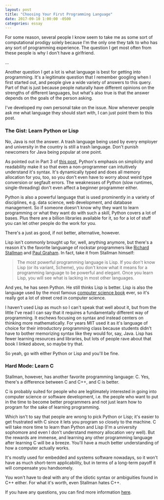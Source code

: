 ```yaml
---
layout: post
title: "Choosing Your First Programming Language"
date: 2017-09-10 1:00:00 -0500
categories: essay
---
```

For some reason, several people I know seem to take me as some sort of computational prodigy solely because I'm the only one they talk to who has any sort of programming experience. The question I get most often from these people is why I don't have a girlfriend.

...

Another question I get a lot is what language is best for getting into programming. It's a legitimate question that I remember googling when I first started out, and people give a wide variety of answers to this query. Part of that is just because people naturally have different opinions on the strengths of different languages, but what's also true is that the answer depends on the goals of the person asking.

I've developed my own personal take on the issue. Now whenever people ask me what language they should start with, I can just point them to this post.

### The Gist: Learn Python or Lisp

No, Java is not the answer. A trash language being used by every employer and university in the country is still a trash language. Don't punish newcomers for Java being popular at one point.

As pointed out in Part 3 of [this post](https://gavinfreud.github.io/programming/2017/09/04/the-significance-of-hello-world.html), Python's emphasis on simplicity and readability make it so that even a non-programmer can intuitively understand it's syntax. It's dynamically typed and does all memory allocation for you, too, so you don't even have to worry about weird type conversion or segfault errors. The weaknesses of Python (slow runtimes, single-threading) don't even affect a beginner programmer either.

Python is also a powerful language that is used prominently in a variety of disciplines, e.g. data science, web development, and database management. So if someone doesn't know why they want to learn programming or what they want do with such a skill, Python covers a lot of bases. Plus there are a billion libraries available for it, so for a lot of stuff you can let other people do the work for you.

There's a just as good, if not better, alternative, however.

Lisp isn't commonly brought up for, well, anything anymore, but there's a reason it's the favorite languange of rockstar programmers like [Richard Stallman](https://stallman.org/stallman-computing.html) and [Paul Graham](http://www.paulgraham.com/avg.html). In fact, take it from Stallman himself:

>The most powerful programming language is Lisp. If you don't know Lisp (or its variant, Scheme), you don't know what it means for a programming language to be powerful and elegant. Once you learn Lisp, you will see what is lacking in most other languages.

And yes, he has seen Python. He still thinks Lisp is better. Lisp is also the language used by the most famous [computer science book](https://mitpress.mit.edu/sicp/full-text/book/book.html) ever, so it's really got a lot of street cred in computer science.

I haven't used Lisp as much so I can't speak that well about it, but from the little I've read I can say that it requires a fundamentally different way of programming. It eschews focusing on syntax and instead centers on thinking more mathematically. For years MIT used it as it's language of choice for their introductory programming class because students didn't have to bother memorizing syntax like they would for, say, Java. Lisp has fewer learning resources and libraries, but lots of people rave about that book I linked above, so maybe try that. 

So yeah, go with either Python or Lisp and you'll be fine.

### Hard Mode: Learn C

Stallman, however, has another favorite programming language: C. Yes, there's a difference between C and C++, and C is better.

C is probably suited for people who are legitimately interested in going into computer science or software development, i.e. the people who want to put in the time to become better programmers and not just learn how to program for the sake of learning programming.

Which isn't to say that people are wrong to pick Python or Lisp; it's easier to get frustrated with C since it lets you program so closely to the machine. C will take more time to learn than Python and Lisp (I'm a university sophomore and even I don't understand memory allocation very well). But the rewards are immense, and learning any other programming language after learning C will be a breeze. You'll have a much better understanding of how a computer actually works.

It's mostly used for embedded and systems software nowadays, so it won't have as much short-term applicability, but in terms of a long-term payoff it will compensate you handsomely.

You won't have to deal with any of the idiotic syntax or ambiguities found in C++ either. For what it's worth, even Stallman hates C++.

If you have any questions, you can find more information [here](https://www.youtube.com/watch?v=VjGSMUep6_4).